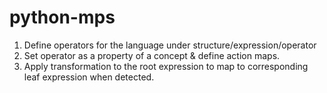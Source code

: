 # python-mps
1. Define operators for the language under structure/expression/operator
2. Set operator as a property of a concept & define action maps.
3. Apply transformation to the root expression to map to corresponding leaf expression when detected.